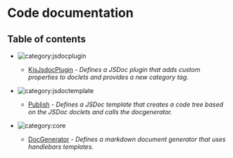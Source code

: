 # Code documentation

## Table of contents

* ![category:jsdocplugin](https://img.shields.io/badge/category-jsdocplugin-009663.svg?style=flat-square)
  * [KisJsdocPlugin](_index.md) - _Defines a JSDoc plugin that adds custom properties to doclets and provides a new category tag._

* ![category:jsdoctemplate](https://img.shields.io/badge/category-jsdoctemplate-00A800.svg?style=flat-square)
  * [Publish](templates-markdown_publish.md) - _Defines a JSDoc template that creates a code tree based on the JSDoc doclets
and calls the docgenerator._

* ![category:core](https://img.shields.io/badge/category-core-9f9f9f.svg?style=flat-square)
  * [DocGenerator](templates-markdown_doc-generator.md) - _Defines a markdown document generator that uses handlebars templates._
